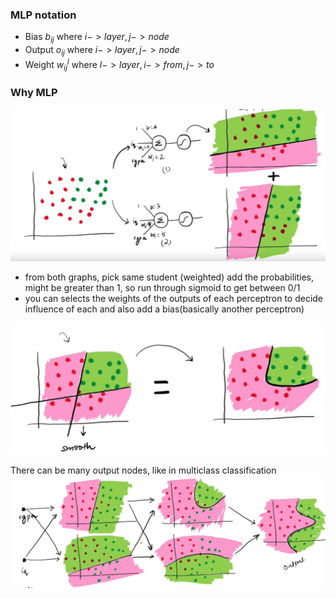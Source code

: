 ### MLP notation

- Bias $b_{ij}$ where $i->layer, j->node$
- Output $o_{ij}$ where $i->layer, j->node$
- Weight $w^l_{ij}$ where $l->layer,i->from,j->to$

### Why MLP
![](../../Attachments/mlp-20230924.png)
- from both graphs, pick same student (weighted) add the probabilities, might be greater than 1, so run through sigmoid to get between 0/1
- you can selects the weights of the outputs of each perceptron to decide influence of each and also add a bias(basically another perceptron)

![](../../Attachments/mlp-20230924-1.png)

There can be many output nodes, like in multiclass classification
![](../../Attachments/mlp-20230924-2.png)


